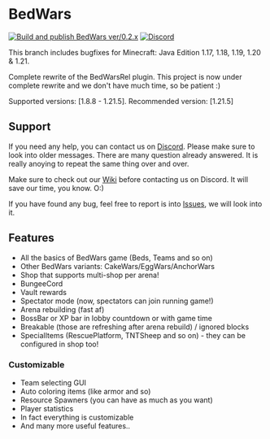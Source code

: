 # BedWars
[![Build and publish BedWars ver/0.2.x](https://github.com/ScreamingSandals/BedWars/actions/workflows/build-0-2-x.yml/badge.svg)](https://github.com/ScreamingSandals/BedWars/actions/workflows/build-0-2-x.yml)
[![Discord](https://img.shields.io/discord/582271436845219842?logo=discord)](https://discord.gg/4xB54Ts)

This branch includes bugfixes for Minecraft: Java Edition 1.17, 1.18, 1.19, 1.20 & 1.21.

Complete rewrite of the BedWarsRel plugin.
This project is now under complete rewrite and we don't have much time, so be patient :)

Supported versions: \[1.8.8 - 1.21.5\]. Recommended version: \[1.21.5\]

## Support
If you need any help, you can contact us on [Discord](https://discord.gg/4xB54Ts). Please make sure to look into older messages. There are many question already answered. It is really anoying to repeat the same thing over and over.

Make sure to check out our [Wiki](https://github.com/ScreamingSandals/BedWars/wiki) before contacting us on Discord. It will save our time, you know. O:)

If you have found any bug, feel free to report is into [Issues](https://github.com/ScreamingSandals/BedWars/issues), we will look into it.

## Features
-   All the basics of BedWars game (Beds, Teams and so on)
-   Other BedWars variants: CakeWars/EggWars/AnchorWars
-   Shop that supports multi-shop per arena!
-   BungeeCord
-   Vault rewards
-   Spectator mode (now, spectators can join running game!)
-   Arena rebuilding (fast af)
-   BossBar or XP bar in lobby countdown or with game time
-   Breakable (those are refreshing after arena rebuild) / ignored blocks
-   SpecialItems (RescuePlatform, TNTSheep and so on) - they can be configured in shop too!

### Customizable
-   Team selecting GUI
-   Auto coloring items (like armor and so)
-   Resource Spawners (you can have as much as you want)
-   Player statistics
-   In fact everything is customizable
-   And many more useful features..
